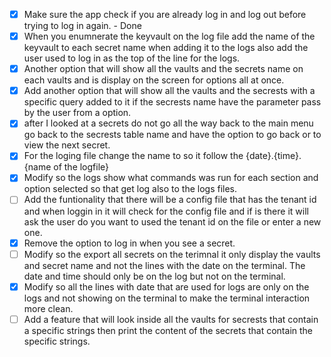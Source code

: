 - [x] Make sure the app check if you are already log in and log out before trying to log in again. - Done 
- [x] When you enumnerate the keyvault on the log file add the name of the keyvault to each secret name when adding it to the logs also add the user used to log in as the top of the line for the logs.
- [x] Another option that will show all the vaults and the secrets name on each vaults and is display on the screen for options all at once. 
- [x] Add another option that will show all the vaults and the secrests with a specific query added to it if the secrests name have the parameter pass by the user from a option. 
- [x] after I looked at a secrets do not go all the way back to the main menu go back to the secrests table name and have the option to go back or to view the next secret. 
- [x] For the loging file change the name to so it follow the {date}.{time}.{name of the logfile}
- [x] Modify so the logs show what commands was run for each section and option selected so that get log also to the logs files. 
- [ ] Add the funtionality that there will be a config file that has the tenant id and when loggin in it will check for the config file and if is there it will ask the user do you want to used the tenant id on the file or enter a new one. 
- [x] Remove the option to log in when you see a secret. 
- [ ] Modify so the export all secrets on the terimnal it only display the vaults and secret name and not the lines with the date on the terminal. The date and time should only be on the log but not on the terminal. 
- [x] Modify so all the lines with date that are used for logs are only on the logs and not showing on the terminal to make the terminal interaction more clean. 
- [ ] Add a feature that will look inside all the vaults for secrests that contain a specific strings then print the content of the secrets that contain the specific strings. 
